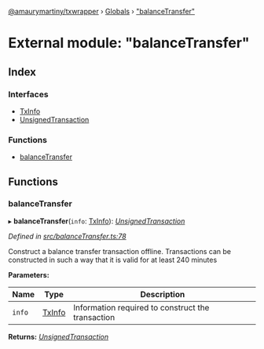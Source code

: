 [@amaurymartiny/txwrapper](../README.md) › [Globals](../globals.md) › ["balanceTransfer"](_balancetransfer_.md)

# External module: "balanceTransfer"

## Index

### Interfaces

* [TxInfo](../interfaces/_balancetransfer_.txinfo.md)
* [UnsignedTransaction](../interfaces/_balancetransfer_.unsignedtransaction.md)

### Functions

* [balanceTransfer](_balancetransfer_.md#balancetransfer)

## Functions

###  balanceTransfer

▸ **balanceTransfer**(`info`: [TxInfo](../interfaces/_balancetransfer_.txinfo.md)): *[UnsignedTransaction](../interfaces/_balancetransfer_.unsignedtransaction.md)*

*Defined in [src/balanceTransfer.ts:78](https://github.com/amaurymartiny/polkadotjs-wrapper/blob/b63db16/src/balanceTransfer.ts#L78)*

Construct a balance transfer transaction offline. Transactions can be
constructed in such a way that it is valid for at least 240 minutes

**Parameters:**

Name | Type | Description |
------ | ------ | ------ |
`info` | [TxInfo](../interfaces/_balancetransfer_.txinfo.md) | Information required to construct the transaction |

**Returns:** *[UnsignedTransaction](../interfaces/_balancetransfer_.unsignedtransaction.md)*

